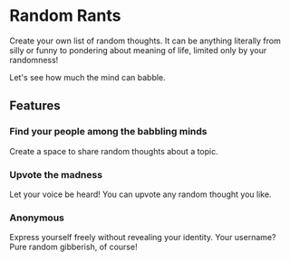 # Random Rants

Create your own list of random thoughts. It can be anything literally from silly or funny to pondering about meaning of life, limited only by your randomness!

Let's see how much the mind can babble.

## Features

### Find your people among the babbling minds

Create a space to share random thoughts about a topic.

### Upvote the madness

Let your voice be heard! You can upvote any random thought you like.

### Anonymous

Express yourself freely without revealing your identity. Your username? Pure random gibberish, of course!
